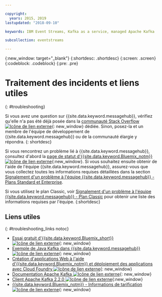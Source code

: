 ```yaml
---

copyright:
  years: 2015, 2019
lastupdated: "2018-09-10"

keywords: IBM Event Streams, Kafka as a service, managed Apache Kafka

subcollection: eventstreams

---
```


{:new_window: target="_blank"}
{:shortdesc: .shortdesc}
{:screen: .screen}
{:codeblock: .codeblock}
{:pre: .pre}



# Traitement des incidents et liens utiles
{: #troubleshooting}

Si vous avez une question sur {{site.data.keyword.messagehub}}, vérifiez qu'elle n'a pas été déjà posée dans la [communauté Stack Overflow ![Icône de lien externe](../../icons/launch-glyph.svg "Icône de lien externe")](https://stackoverflow.com/questions/tagged/ibm-eventstreams){: new_window} dédiée.
Sinon, posez-la et un membre de l'équipe de développement de {{site.data.keyword.messagehub}} ou de la communauté élargie y répondra.
{: shortdesc}

Si vous rencontrez un problème lié à {{site.data.keyword.messagehub}}, consultez d'abord la [page de statut d'{{site.data.keyword.Bluemix_notm}} ![Icône de lien externe](../../icons/launch-glyph.svg "Icône de lien externe")](https://cloud.ibm.com/status?selected=status){:new_window}. Si vous souhaitez ensuite obtenir de l'aide de l'équipe {{site.data.keyword.messagehub}}, assurez-vous que vous collectez toutes les informations requises détaillées dans la section [Signalement d'un problème à l'équipe {{site.data.keyword.messagehub}} - Plans Standard et Enterprise](/docs/services/EventStreams?topic=eventstreams-report_problem_enterprise#report_problem_enterprise).

Si vous utilisez le plan Classic, voir [Signalement d'un problème à l'équipe {{site.data.keyword.messagehub}} - Plan Classic](/docs/services/EventStreams?topic=eventstreams-report_problem#report_problem) pour obtenir une liste des informations requises par l'équipe.
{:shortdesc}

## Liens utiles
{: #troubleshooting_links notoc}

*  [Essai gratuit d'{{site.data.keyword.Bluemix_short}} ![Icône de lien externe](../../icons/launch-glyph.svg "Icône de lien externe")](https://apps.admin.ibmcloud.com/manage/trial/bluemix.html){: new_window}
*  [Exemple de Java Kafka dans {{site.data.keyword.messagehub}} ![Icône de lien externe](../../icons/launch-glyph.svg "Icône de lien externe")](https://github.com/ibm-messaging/event-streams-samples/tree/master/kafka-java-console-sample){: new_window}
*  [Création d'applications Web à l'aide d'{{site.data.keyword.Bluemix_notm}} et déploiement des applications avec Cloud Foundry ![Icône de lien externe](../../icons/launch-glyph.svg "Icône de lien externe")](/docs/starters?topic=starters-download-modify-and-redeploy-your-cloud-foundry-app-with-the-command-line-interface#download-modify-and-redeploy-your-cloud-foundry-app-with-the-command-line-interface){: new_window}
*  [Documentation Apache Kafka ![Icône de lien externe](../../icons/launch-glyph.svg "Icône de lien externe")](http://kafka.apache.org/documentation.html){: new_window}
*  [Client Apache Kafka 2.2.0 ![Icône de lien externe](../../icons/launch-glyph.svg "Icône de lien externe")](https://www.apache.org/dyn/closer.cgi?path=/kafka/2.2.0/kafka-2.2.0-src.tgz){:new_window}
*  [{{site.data.keyword.Bluemix_notm}} - Informations de tarification ![Icône de lien externe](../../icons/launch-glyph.svg "Icône de lien externe")](/docs/billing-usage?topic=billing-usage-cost#cost){: new_window}


